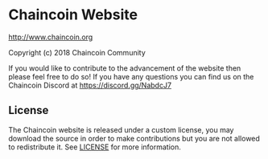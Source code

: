 Chaincoin Website
=================

http://www.chaincoin.org

Copyright (c) 2018 Chaincoin Community

If you would like to contribute to the advancement of the website then please feel free to do so! If you have any questions you can find us on the Chaincoin Discord at https://discord.gg/NabdcJ7


License
-------

The Chaincoin website is released under a custom license, you may download the
source in order to make contributions but you are not allowed to redistribute it.
See [LICENSE](LICENSE) for more information.
